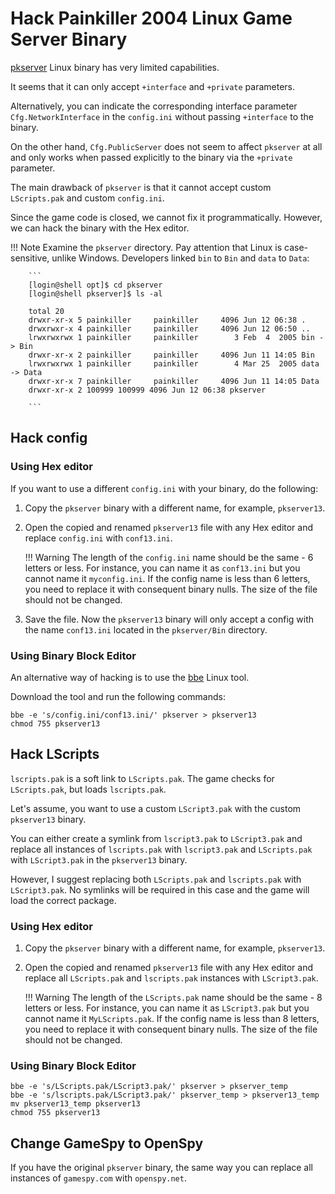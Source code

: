# Hack Painkiller 2004 Linux Game Server Binary

[pkserver](https://www.moddb.com/games/painkiller/downloads/painkiller-linux-server-164-full-openspy) Linux binary has very limited capabilities.

It seems that it can only accept `+interface` and `+private` parameters.

Alternatively, you can indicate the corresponding interface parameter `Cfg.NetworkInterface` in the `config.ini` without passing `+interface` to the binary.

On the other hand, `Cfg.PublicServer` does not seem to affect `pkserver` at all and only works when passed explicitly to the binary via the `+private` parameter.

The main drawback of `pkserver` is that it cannot accept custom `LScripts.pak` and custom `config.ini`.

Since the game code is closed, we cannot fix it programmatically. However, we can hack the binary with the Hex editor.

!!! Note
    Examine the `pkserver` directory. Pay attention that Linux is case-sensitive, unlike Windows. Developers linked `bin` to `Bin` and `data` to `Data`:

        ```
        [login@shell opt]$ cd pkserver
        [login@shell pkserver]$ ls -al

        total 20
        drwxr-xr-x 5 painkiller     painkiller     4096 Jun 12 06:38 .
        drwxrwxr-x 4 painkiller     painkiller     4096 Jun 12 06:50 ..
        lrwxrwxrwx 1 painkiller     painkiller        3 Feb  4  2005 bin -> Bin
        drwxr-xr-x 2 painkiller     painkiller     4096 Jun 11 14:05 Bin
        lrwxrwxrwx 1 painkiller     painkiller        4 Mar 25  2005 data -> Data
        drwxr-xr-x 7 painkiller     painkiller     4096 Jun 11 14:05 Data
        drwxr-xr-x 2 100999 100999 4096 Jun 12 06:38 pkserver

        ```

## Hack config

### Using Hex editor

If you want to use a different `config.ini` with your binary, do the following:

1. Copy the `pkserver` binary with a different name, for example, `pkserver13`.

2. Open the copied and renamed `pkserver13` file with any Hex editor and replace `config.ini` with `conf13.ini`.

    !!! Warning 
        The length of the `config.ini` name should be the same - 6 letters or less.
        For instance, you can name it as `conf13.ini` but you cannot name it `myconfig.ini`.
        If the config name is less than 6 letters, you need to replace it with consequent binary nulls.
        The size of the file should not be changed.

3. Save the file. Now the `pkserver13` binary will only accept a config with the name `conf13.ini` located in the `pkserver/Bin` directory.

### Using Binary Block Editor

An alternative way of hacking is to use the [bbe](https://linux.die.net/man/1/bbe) Linux tool.

Download the tool and run the following commands:

```
bbe -e 's/config.ini/conf13.ini/' pkserver > pkserver13
chmod 755 pkserver13
```

## Hack LScripts

`lscripts.pak` is a soft link to `LScripts.pak`. The game checks for `LScripts.pak`, but loads `lscripts.pak`.

Let's assume, you want to use a custom `LScript3.pak` with the custom `pkserver13` binary.

You can either create a symlink from `lscript3.pak` to `LScript3.pak` and replace all instances of `lscripts.pak` with `lscript3.pak` and `LScripts.pak` with `LScript3.pak` in the `pkserver13` binary.

However, I suggest replacing both `LScripts.pak` and `lscripts.pak` with `LScript3.pak`. No symlinks will be required in this case and the game will load the correct package.

### Using Hex editor

1. Copy the `pkserver` binary with a different name, for example, `pkserver13`.

2. Open the copied and renamed `pkserver13` file with any Hex editor and replace all `LScripts.pak` and `lscripts.pak` instances with `LScript3.pak`.

    !!! Warning 
        The length of the `LScripts.pak` name should be the same - 8 letters or less.
        For instance, you can name it as `LScript3.pak` but you cannot name it `MyLScripts.pak`.
        If the config name is less than 8 letters, you need to replace it with consequent binary nulls.
        The size of the file should not be changed.

### Using Binary Block Editor

```
bbe -e 's/LScripts.pak/LScript3.pak/' pkserver > pkserver_temp
bbe -e 's/lscripts.pak/LScript3.pak/' pkserver_temp > pkserver13_temp
mv pkserver13_temp pkserver13
chmod 755 pkserver13
```

## Change GameSpy to OpenSpy

If you have the original `pkserver` binary, the same way you can replace all instances of `gamespy.com` with `openspy.net`.
